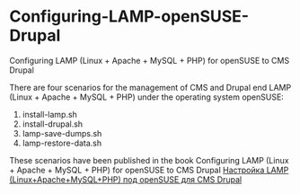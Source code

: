 # Configuring-LAMP-openSUSE-Drupal
Configuring LAMP (Linux + Apache + MySQL + PHP) for openSUSE to CMS Drupal

There are four scenarios for the management of CMS and Drupal end LAMP (Linux + Apache + MySQL + PHP) under the operating system openSUSE:

1. install-lamp.sh
2. install-drupal.sh
3. lamp-save-dumps.sh
4. lamp-restore-data.sh

These scenarios have been published in the book Configuring LAMP (Linux + Apache + MySQL + PHP) for openSUSE to CMS Drupal <a href="https://www.lap-publishing.com/catalog/details/store/fr/book/978-3-659-59361-1/%D0%9D%D0%B0%D1%81%D1%82%D1%80%D0%BE%D0%B9%D0%BA%D0%B0-lamp-linux+apache+mysql+php-%D0%BF%D0%BE%D0%B4-opensuse-%D0%B4%D0%BB%D1%8F-cms-drupal?search=%D0%9D%D0%B0%D1%81%D1%82%D1%80%D0%BE%D0%B9%D0%BA%D0%B0%20LAMP%20%28Linux+Apache+MySQL+PHP%29%20%D0%BF%D0%BE%D0%B4%20openSUSE%20%D0%B4%D0%BB%D1%8F%20CMS%20Drupal">Настройка LAMP (Linux+Apache+MySQL+PHP) под openSUSE для CMS Drupal</a>
